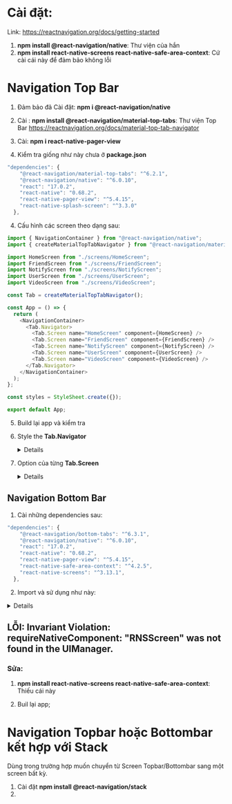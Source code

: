 # Cài đặt:

Link: https://reactnavigation.org/docs/getting-started

1. **npm install @react-navigation/native**: Thư viện của hắn
2. **npm install react-native-screens react-native-safe-area-context**: Cứ cài cái này để đảm bảo không lỗi

# Navigation Top Bar

1. Đảm bảo đã Cài đặt: **npm i @react-navigation/native**
2. Cài : **npm install @react-navigation/material-top-tabs**: Thư viện Top Bar https://reactnavigation.org/docs/material-top-tab-navigator

3. Cài: **npm i react-native-pager-view**

4. Kiểm tra giống như này chưa ở **package.json**

```js
"dependencies": {
    "@react-navigation/material-top-tabs": "^6.2.1",
    "@react-navigation/native": "^6.0.10",
    "react": "17.0.2",
    "react-native": "0.68.2",
    "react-native-pager-view": "^5.4.15",
    "react-native-splash-screen": "^3.3.0"
  },
```

4. Cấu hình các screen theo dạng sau:

```ts
import { NavigationContainer } from "@react-navigation/native";
import { createMaterialTopTabNavigator } from "@react-navigation/material-top-tabs";

import HomeScreen from "./screens/HomeScreen";
import FriendScreen from "./screens/FriendScreen";
import NotifyScreen from "./screens/NotifyScreen";
import UserScreen from "./screens/UserScreen";
import VideoScreen from "./screens/VideoScreen";

const Tab = createMaterialTopTabNavigator();

const App = () => {
  return (
    <NavigationContainer>
      <Tab.Navigator>
        <Tab.Screen name="HomeScreen" component={HomeScreen} />
        <Tab.Screen name="FriendScreen" component={FriendScreen} />
        <Tab.Screen name="NotifyScreen" component={NotifyScreen} />
        <Tab.Screen name="UserScreen" component={UserScreen} />
        <Tab.Screen name="VideoScreen" component={VideoScreen} />
      </Tab.Navigator>
    </NavigationContainer>
  );
};

const styles = StyleSheet.create({});

export default App;
```

5. Build lại app và kiểm tra

6. Style the **Tab.Navigator**

   <details>

   ```ts
   <Tab.Navigator
     initialRouteName="HomeScreen"
     screenOptions={{
       headerShown: false,
       tabBarActiveTintColor: "black", //màu chữ của từng tap
       tabBarLabelStyle: { fontSize: 12 }, // kích cỡ chữ của từng tab
       tabBarStyle: {
         backgroundColor: "white",
         borderRadius: 5,
         padding: 1,
       }, //style của cả tabBar
       tabBarPressColor: "#968f8f", // ấn vào thì đổi màu
       tabBarIconStyle: {
         // backgroundColor: 'white',
         borderRadius: 1,
         shadowRadius: 5,
       }, //màu nền của icon
       // lazy: true, //
       tabBarContentContainerStyle: { backgroundColor: "white", height: 50 }, // style của cả tabBar
       tabBarInactiveTintColor: { color: "yellow" },
       // tabBarIndicator: {color: 'yellow'},
       // tabBarScrollEnabled: true, // làm nó trở thành scroll theo chiều ngang
       tabBarIndicatorStyle: {
         backgroundColor: "blue",
       }, //màu của thanh trượt bên dưới icon
       tabBarItemStyle: { marginLeft: 10 }, // style cho từng tab một
     }}
   ></Tab.Navigator>
   ```

   </details>

7. Option của từng **Tab.Screen**
   <details>

   ```js

           <Tab.Screen
           name="HomeScreen"
           component={HomeScreen}
           options={{
               tabBarShowLabel: false, //ẩn tên của tab
               tabBarLabel: 'Home',
               tabBarIcon: ({}) => (
               <MaterialCommunityIcons name="home" color={'blue'} size={25} />
               ),//thêm icon
           }}

   ```

   <details>

## Navigation Bottom Bar

1. Cài những dependencies sau:

```js
"dependencies": {
    "@react-navigation/bottom-tabs": "^6.3.1",
    "@react-navigation/native": "^6.0.10",
    "react": "17.0.2",
    "react-native": "0.68.2",
    "react-native-pager-view": "^5.4.15",
    "react-native-safe-area-context": "^4.2.5",
    "react-native-screens": "^3.13.1",
  },
```

2. Import và sử dụng như này:

<details>

```js
import * as React from "react";
import { Text, View } from "react-native";
import { NavigationContainer } from "@react-navigation/native";
import { createBottomTabNavigator } from "@react-navigation/bottom-tabs";

function HomeScreen() {
  return (
    <View style={{ flex: 1, justifyContent: "center", alignItems: "center" }}>
      <Text>Home!</Text>
    </View>
  );
}

function SettingsScreen() {
  return (
    <View style={{ flex: 1, justifyContent: "center", alignItems: "center" }}>
      <Text>Settings!</Text>
    </View>
  );
}

const Tab = createBottomTabNavigator();

function MyTabs() {
  return (
    <Tab.Navigator>
      <Tab.Screen name="Home" component={HomeScreen} />
      <Tab.Screen name="Settings" component={SettingsScreen} />
    </Tab.Navigator>
  );
}

export default function App() {
  return (
    <NavigationContainer>
      <MyTabs />
    </NavigationContainer>
  );
}
```

</details>

## LỖI: Invariant Violation: requireNativeComponent: "RNSScreen" was not found in the UIManager.

### Sửa:

1. **npm install react-native-screens react-native-safe-area-context**: Thiếu cái này

2. Buil lại app;

# Navigation Topbar hoặc Bottombar kết hợp với Stack

Dùng trong trường hợp muốn chuyển từ Screen Topbar/Bottombar sang một screen bất kỳ.

1. Cài đặt **npm install @react-navigation/stack**
2.
